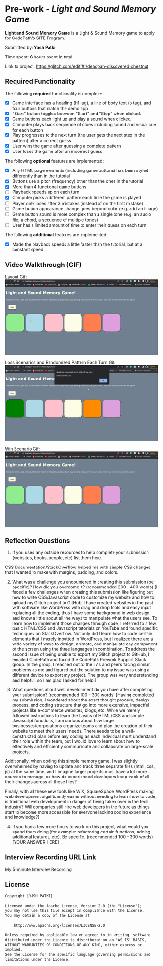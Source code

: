 # Pre-work - *Light and Sound Memory Game*

**Light and Sound Memory Game** is a Light & Sound Memory game to apply for CodePath's SITE Program. 

Submitted by: **Yash Patki**

Time spent: **6** hours spent in total

Link to project: https://glitch.com/edit/#!/deadpan-discovered-chestnut

## Required Functionality

The following **required** functionality is complete:

* [x] Game interface has a heading (h1 tag), a line of body text (p tag), and four buttons that match the demo app
* [x] "Start" button toggles between "Start" and "Stop" when clicked. 
* [x] Game buttons each light up and play a sound when clicked. 
* [x] Computer plays back sequence of clues including sound and visual cue for each button
* [x] Play progresses to the next turn (the user gets the next step in the pattern) after a correct guess. 
* [x] User wins the game after guessing a complete pattern
* [x] User loses the game after an incorrect guess

The following **optional** features are implemented:

* [x] Any HTML page elements (including game buttons) has been styled differently than in the tutorial
* [x] Buttons use a pitch (frequency) other than the ones in the tutorial
* [x] More than 4 functional game buttons
* [ ] Playback speeds up on each turn
* [x] Computer picks a different pattern each time the game is played
* [ ] Player only loses after 3 mistakes (instead of on the first mistake)
* [ ] Game button appearance change goes beyond color (e.g. add an image)
* [ ] Game button sound is more complex than a single tone (e.g. an audio file, a chord, a sequence of multiple tones)
* [ ] User has a limited amount of time to enter their guess on each turn

The following **additional** features are implemented:

- [x] Made the playback speeds a little faster than the tutorial, but at a constant speed.

## Video Walkthrough (GIF)

Layout Gif:
![](https://github.com/YashPatki02/codepath-prework/blob/main/layout.gif)

Loss Scenarios and Randomized Pattern Each Turn Gif:
![](https://github.com/YashPatki02/codepath-prework/blob/main/loss.gif)

Win Scenario Gif:
![](https://github.com/YashPatki02/codepath-prework/blob/main/win.gif)


## Reflection Questions
1. If you used any outside resources to help complete your submission (websites, books, people, etc) list them here. 

CSS Documentation/StackOverflow helped me with simple CSS changes that I wanted to make with margins, padding, and colors.

2. What was a challenge you encountered in creating this submission (be specific)? How did you overcome it? (recommended 200 - 400 words) 
[I faced a few challenges when creating this submission like figuring out how to write CSS/Javascript code to customize my website and how to upload my Glitch project to GitHub. I have created websites in the past with software like WordPress with drag and drop tools and easy input replacing all the coding, thus I have some background in web design and know a little about all the ways to manipulate what the users see. To learn how to implement those changes through code, I referred to a few basic HTML/CSS and Javascript tutorials on YouTube and found specific techniques on StackOverflow. Not only did I learn how to code certain elements that I merely inputted in WordPress, but I realized there are a wide variety of ways to design, animate, and manipulate any component of the screen using the three languages in combination. To address the second issue of being unable to export my Glitch project to GitHub, I emailed CodePath and found the CodePath Prework Support Slack group. In the group, I reached out to the TAs and peers facing similar problems as me and figured out the solution to my issue was using a different device to export my project. The group was very understanding and helpful, so I am glad I asked for help.]

3. What questions about web development do you have after completing your submission? (recommended 100 - 300 words) 
[Having completed my submission, I wondered about the exact thought process, design process, and coding structure that go into more extensive, impactful projects like e-commerce websites, blogs, etc. While we merely followed instructions to learn the basics of HTML/CSS and simple Javascript functions, I am curious about how large businesses/corporations organize teams and plan the creation of their website to meet their users' needs. There needs to be a well-constructed plan before any coding as each individual must understand their role within the team, but I would love to learn about how to effectively and efficiently communicate and collaborate on large-scale projects. 

Additionally, when coding this simple memory game, I was slightly overwhelmed by having to update and track three separate files (html, css, js) at the same time, and I imagine larger projects must have a lot more sources to manage, so how do experienced developers keep track of all their changes across all these files?

Finally, with all these new tools like WIX, SquareSpace, WordPress making web development significantly easier without needing to learn how to code, is traditional web development in danger of being taken over in the tech industry? Will companies still hire web developers in the future as things start to become more accessible for everyone lacking coding experience and knowledge?]

4. If you had a few more hours to work on this project, what would you spend them doing (for example: refactoring certain functions, adding additional features, etc). Be specific. (recommended 100 - 300 words) 
[YOUR ANSWER HERE]



## Interview Recording URL Link

[My 5-minute Interview Recording](your-link-here)


## License

    Copyright [YASH PATKI]

    Licensed under the Apache License, Version 2.0 (the "License");
    you may not use this file except in compliance with the License.
    You may obtain a copy of the License at

        http://www.apache.org/licenses/LICENSE-2.0

    Unless required by applicable law or agreed to in writing, software
    distributed under the License is distributed on an "AS IS" BASIS,
    WITHOUT WARRANTIES OR CONDITIONS OF ANY KIND, either express or implied.
    See the License for the specific language governing permissions and
    limitations under the License.
